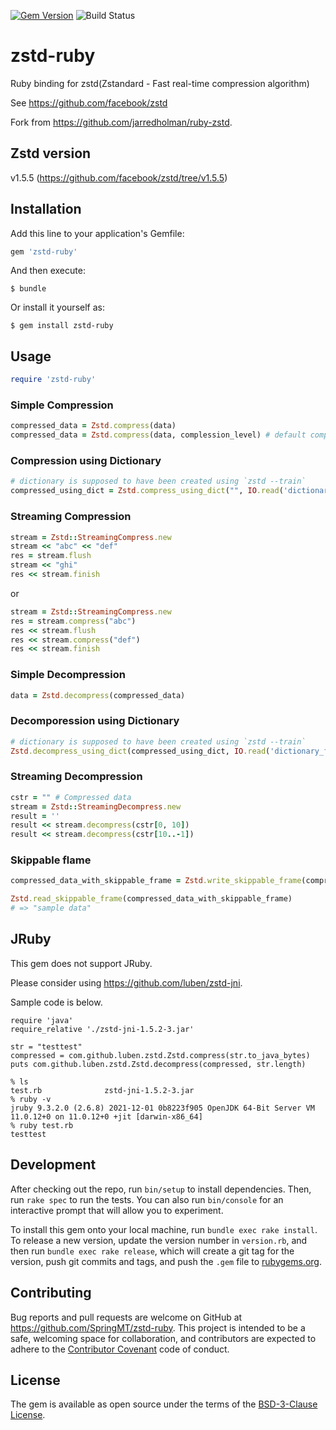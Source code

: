 [![Gem Version](https://badge.fury.io/rb/zstd-ruby.svg)](https://badge.fury.io/rb/zstd-ruby)
![Build Status](https://github.com/SpringMT/zstd-ruby/actions/workflows/ruby.yml/badge.svg?branch=main)

# zstd-ruby

Ruby binding for zstd(Zstandard - Fast real-time compression algorithm)

See https://github.com/facebook/zstd

Fork from https://github.com/jarredholman/ruby-zstd.

## Zstd version
v1.5.5 (https://github.com/facebook/zstd/tree/v1.5.5)

## Installation

Add this line to your application's Gemfile:

```ruby
gem 'zstd-ruby'
```

And then execute:

    $ bundle

Or install it yourself as:

    $ gem install zstd-ruby

## Usage

```ruby
require 'zstd-ruby'
```

### Simple Compression

```ruby
compressed_data = Zstd.compress(data)
compressed_data = Zstd.compress(data, complession_level) # default compression_level is 0
```

### Compression using Dictionary
```ruby
# dictionary is supposed to have been created using `zstd --train`
compressed_using_dict = Zstd.compress_using_dict("", IO.read('dictionary_file'))
```

### Streaming Compression
```ruby
stream = Zstd::StreamingCompress.new
stream << "abc" << "def"
res = stream.flush
stream << "ghi"
res << stream.finish
```

or

```ruby
stream = Zstd::StreamingCompress.new
res = stream.compress("abc")
res << stream.flush
res << stream.compress("def")
res << stream.finish
```

### Simple Decompression

```ruby
data = Zstd.decompress(compressed_data)
```

### Decomporession using Dictionary
```ruby
# dictionary is supposed to have been created using `zstd --train`
Zstd.decompress_using_dict(compressed_using_dict, IO.read('dictionary_file'))
```

### Streaming Decompression
```ruby
cstr = "" # Compressed data
stream = Zstd::StreamingDecompress.new
result = ''
result << stream.decompress(cstr[0, 10])
result << stream.decompress(cstr[10..-1])
```

### Skippable flame

```ruby
compressed_data_with_skippable_frame = Zstd.write_skippable_frame(compressed_data, "sample data")

Zstd.read_skippable_frame(compressed_data_with_skippable_frame)
# => "sample data"
```

## JRuby
This gem does not support JRuby.

Please consider using https://github.com/luben/zstd-jni.

Sample code is below.

```
require 'java'
require_relative './zstd-jni-1.5.2-3.jar'

str = "testtest"
compressed = com.github.luben.zstd.Zstd.compress(str.to_java_bytes)
puts com.github.luben.zstd.Zstd.decompress(compressed, str.length)
```

```
% ls
test.rb              zstd-jni-1.5.2-3.jar
% ruby -v
jruby 9.3.2.0 (2.6.8) 2021-12-01 0b8223f905 OpenJDK 64-Bit Server VM 11.0.12+0 on 11.0.12+0 +jit [darwin-x86_64]
% ruby test.rb
testtest
```

## Development

After checking out the repo, run `bin/setup` to install dependencies. Then, run `rake spec` to run the tests. You can also run `bin/console` for an interactive prompt that will allow you to experiment.

To install this gem onto your local machine, run `bundle exec rake install`. To release a new version, update the version number in `version.rb`, and then run `bundle exec rake release`, which will create a git tag for the version, push git commits and tags, and push the `.gem` file to [rubygems.org](https://rubygems.org).

## Contributing

Bug reports and pull requests are welcome on GitHub at https://github.com/SpringMT/zstd-ruby. This project is intended to be a safe, welcoming space for collaboration, and contributors are expected to adhere to the [Contributor Covenant](http://contributor-covenant.org) code of conduct.


## License

The gem is available as open source under the terms of the [BSD-3-Clause License](https://opensource.org/licenses/BSD-3-Clause).

